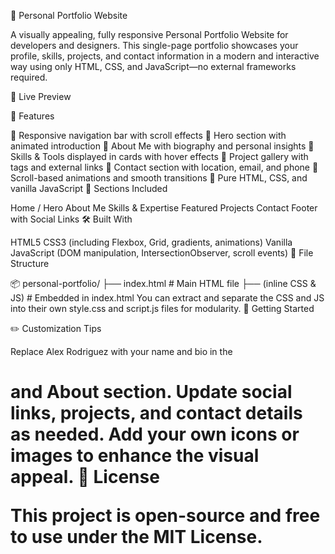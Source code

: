 💼 Personal Portfolio Website

A visually appealing, fully responsive Personal Portfolio Website for developers and designers. This single-page portfolio showcases your profile, skills, projects, and contact information in a modern and interactive way using only HTML, CSS, and JavaScript—no external frameworks required.

🌟 Live Preview

📌 Features

🔹 Responsive navigation bar with scroll effects
🔹 Hero section with animated introduction
🔹 About Me with biography and personal insights
🔹 Skills & Tools displayed in cards with hover effects
🔹 Project gallery with tags and external links
🔹 Contact section with location, email, and phone
🔹 Scroll-based animations and smooth transitions
🔹 Pure HTML, CSS, and vanilla JavaScript
🧾 Sections Included

Home / Hero
About Me
Skills & Expertise
Featured Projects
Contact
Footer with Social Links
🛠️ Built With

HTML5
CSS3 (including Flexbox, Grid, gradients, animations)
Vanilla JavaScript (DOM manipulation, IntersectionObserver, scroll events)
📂 File Structure

📦 personal-portfolio/
├── index.html         # Main HTML file
├── (inline CSS & JS)  # Embedded in index.html
You can extract and separate the CSS and JS into their own style.css and script.js files for modularity.
🚀 Getting Started


✏️ Customization Tips

Replace Alex Rodriguez with your name and bio in the <h1> and About section.
Update social links, projects, and contact details as needed.
Add your own icons or images to enhance the visual appeal.
📜 License

This project is open-source and free to use under the MIT License.
